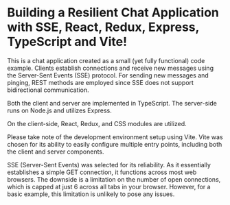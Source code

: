 # Building a Resilient Chat Application with SSE, React, Redux, Express, TypeScript and Vite!

This is a chat application created as a small (yet fully functional) code example. Clients establish connections and receive new messages using the Server-Sent Events (SSE) protocol. For sending new messages and pinging, REST methods are employed since SSE does not support bidirectional communication.

Both the client and server are implemented in TypeScript. The server-side runs on Node.js and utilizes Express.

On the client-side, React, Redux, and CSS modules are utilized.

Please take note of the development environment setup using Vite. Vite was chosen for its ability to easily configure multiple entry points, including both the client and server components.

SSE (Server-Sent Events) was selected for its reliability. As it essentially establishes a simple GET connection, it functions across most web browsers. The downside is a limitation on the number of open connections, which is capped at just 6 across all tabs in your browser. However, for a basic example, this limitation is unlikely to pose any issues.
